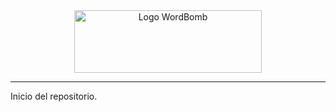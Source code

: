 <div align="center">
    <img width="300" height="100" src="https://i.imgur.com/bkOWbtZ.png" alt="Logo WordBomb">
</div>

---

Inicio del repositorio.